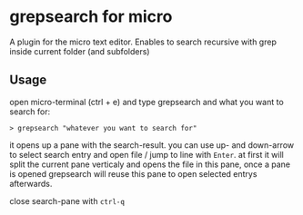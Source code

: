 # grepsearch for micro
A plugin for the micro text editor. Enables to search recursive with grep inside current folder (and subfolders)

## Usage

open micro-terminal (ctrl + e) and type grepsearch and what you want to search for:

```
> grepsearch "whatever you want to search for"

```

it opens up a pane with the search-result. you can use up- and down-arrow to select search entry and open file / jump to line with `Enter`.
at first it will split the current pane verticaly and opens the file in this pane,
once a pane is opened grepsearch will reuse this pane to open selected entrys afterwards.

close search-pane with `ctrl-q`
